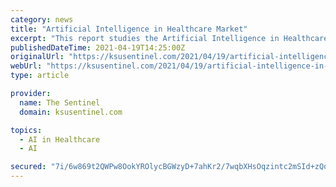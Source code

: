 ```yaml
---
category: news
title: "Artificial Intelligence in Healthcare Market"
excerpt: "This report studies the Artificial Intelligence in Healthcare Market size, industry status and forecast, competition landscape and growth opportunity. This research report categorizes the Artificial Intelligence in Healthcare Market by companies,"
publishedDateTime: 2021-04-19T14:25:00Z
originalUrl: "https://ksusentinel.com/2021/04/19/artificial-intelligence-in-healthcare-market-2021-global-insights-on-trends-covid-19-impact-analysis-regulatory-landscape-growth-opportunities-mergers-acquisitions-and-future-outlook-intel/"
webUrl: "https://ksusentinel.com/2021/04/19/artificial-intelligence-in-healthcare-market-2021-global-insights-on-trends-covid-19-impact-analysis-regulatory-landscape-growth-opportunities-mergers-acquisitions-and-future-outlook-intel/"
type: article

provider:
  name: The Sentinel
  domain: ksusentinel.com

topics:
  - AI in Healthcare
  - AI

secured: "7i/6w869t2QWPw8OokYROlycBGWzyD+7ahKr2/7wqbXHsOqzintc2mSId+zQq8VNtaQloVCTrtI7hNclVENMmuKo9i/0/Tzlj/9fxG3Ihp9cJExCTS+8CVN5WSUIt2+UXk/AR14gjyx/ByJfxSo1WcfS8J1efPSO7Nt3d7TvdeBYPRRk/u/gIpqz1DqHxRrBWPs6TIbZG7+VIp8vvZ4G3jKG9SS9t3cN7LWGZDx1VZkTce+HothhA2t6h7hgBZBcRN4YcuLyEPMqBiAC7qFCgnjDHb1mbVU1bryMwBMTi3A80Gk5mCDmOz0e4AhXJiDQVackbUsQa/2zwrS/biUK6Hvi32r/EDdzts7WgIpGaKU=;kzJ3FV/SD6SwMVZiFQiVnQ=="
---
```


